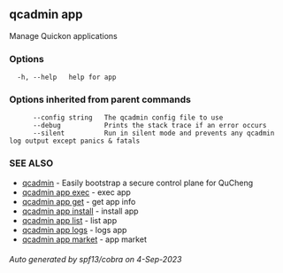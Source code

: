 ## qcadmin app

Manage Quickon applications

### Options

```
  -h, --help   help for app
```

### Options inherited from parent commands

```
      --config string   The qcadmin config file to use
      --debug           Prints the stack trace if an error occurs
      --silent          Run in silent mode and prevents any qcadmin log output except panics & fatals
```

### SEE ALSO

* [qcadmin](qcadmin.md)	 - Easily bootstrap a secure control plane for QuCheng
* [qcadmin app exec](qcadmin_app_exec.md)	 - exec app
* [qcadmin app get](qcadmin_app_get.md)	 - get app info
* [qcadmin app install](qcadmin_app_install.md)	 - install app
* [qcadmin app list](qcadmin_app_list.md)	 - list app
* [qcadmin app logs](qcadmin_app_logs.md)	 - logs app
* [qcadmin app market](qcadmin_app_market.md)	 - app market

###### Auto generated by spf13/cobra on 4-Sep-2023
